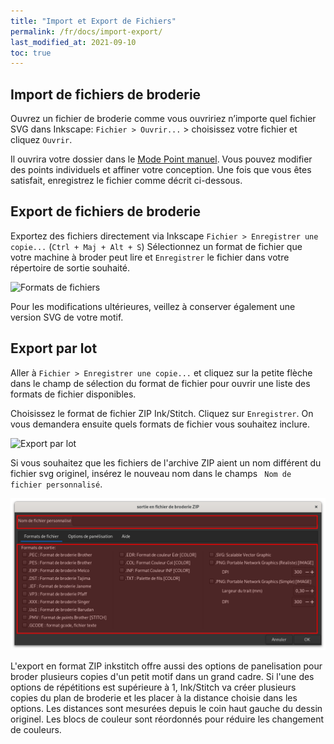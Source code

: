 ```yaml
---
title: "Import et Export de Fichiers"
permalink: /fr/docs/import-export/
last_modified_at: 2021-09-10
toc: true
---
```

## Import de fichiers de broderie

Ouvrez un fichier de broderie comme vous ouvririez n’importe quel fichier SVG dans Inkscape: `Fichier > Ouvrir...` > choisissez votre fichier et cliquez `Ouvrir`.

Il ouvrira votre dossier dans le [Mode Point manuel](/fr/docs/stitches/manual-stitch/). Vous pouvez modifier des points individuels et affiner votre conception. Une fois que vous êtes satisfait, enregistrez le fichier comme décrit ci-dessous.

## Export de fichiers de broderie


Exportez des fichiers directement via Inkscape `Fichier > Enregistrer une copie...` (`Ctrl + Maj + Alt + S`) 
Sélectionnez un format de fichier que votre machine à broder peut lire et `Enregistrer` le fichier dans votre répertoire de sortie souhaité.

![Formats de fichiers](/assets/images/docs/en/export-selection-field.jpg)

Pour les modifications ultérieures, veillez à conserver également une version SVG de votre motif.

## Export par lot

Aller à `Fichier > Enregistrer une copie...` et cliquez sur la petite flèche dans le champ de sélection du format de fichier pour ouvrir une liste des formats de fichier disponibles.

Choisissez le format de fichier ZIP Ink/Stitch. Cliquez sur `Enregistrer`. On vous demandera ensuite quels formats de fichier vous souhaitez inclure.

![Export par lot](/assets/images/docs/en/export-batch.jpg)

Si vous souhaitez que les fichiers de l'archive ZIP aient un nom différent du fichier svg originel, insérez le nouveau nom dans le champs ` Nom de fichier personnalisé`.

![Options d'export par lot](/assets/images/docs/fr/zip-export1.png)

L'export en format ZIP inkstitch offre aussi des options de panelisation pour broder plusieurs copies d'un petit motif dans un grand cadre.   Si l'une des options de  répétitions est supérieure à 1, Ink/Stitch va créer  plusieurs copies du plan de broderie et les placer à la distance  choisie dans les options. Les distances sont mesurées depuis le coin haut gauche du dessin originel. Les blocs de couleur sont réordonnés pour réduire les changement de couleurs.


